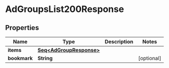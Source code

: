 

# AdGroupsList200Response


## Properties

Name | Type | Description | Notes
------------ | ------------- | ------------- | -------------
**items** | [**Seq&lt;AdGroupResponse&gt;**](AdGroupResponse.md) |  | 
**bookmark** | **String** |  |  [optional]



